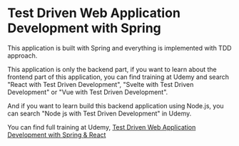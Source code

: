 # Test Driven Web Application Development with Spring

This application is built with Spring and everything is implemented with TDD approach.


This application is only the backend part, if you want to learn about the frontend part of this application, you can find training at Udemy and search "React with Test Driven Development", "Svelte with Test Driven Development" or "Vue with Test Driven Development".


And if you want to learn build this backend application using Node.js, you can search "Node js with Test Driven Development" in Udemy.


You can find full training at Udemy, [Test Driven Web Application Development with Spring & React](https://www.udemy.com/course/test-driven-web-application-development-with-spring-react/)
